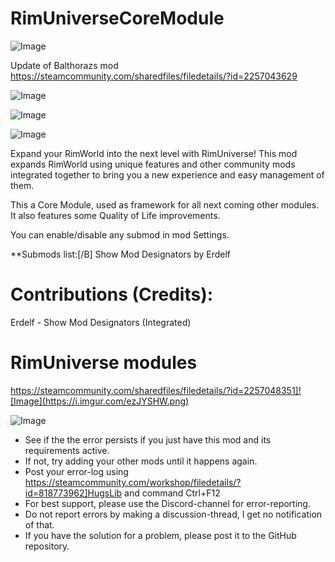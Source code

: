 # RimUniverseCoreModule

![Image](https://i.imgur.com/buuPQel.png)

Update of Balthorazs mod
https://steamcommunity.com/sharedfiles/filedetails/?id=2257043629

![Image](https://i.imgur.com/pufA0kM.png)

	
![Image](https://i.imgur.com/Z4GOv8H.png)

![Image](https://i.imgur.com/p7Fv1Z6.gif)


Expand your RimWorld into the next level with RimUniverse!
This mod expands RimWorld using unique features and other community mods integrated together to bring you a new experience and easy management of them.

This a Core Module, used as framework for all next coming other modules.
It also features some Quality of Life improvements. 

You can enable/disable any submod in mod Settings.


**Submods list:[/B]
Show Mod Designators by Erdelf



# Contributions (Credits):

Erdelf - Show Mod Designators (Integrated)



# RimUniverse modules

https://steamcommunity.com/sharedfiles/filedetails/?id=2257048351]![Image](https://i.imgur.com/ezJYSHW.png)


![Image](https://i.imgur.com/PwoNOj4.png)



-  See if the the error persists if you just have this mod and its requirements active.
-  If not, try adding your other mods until it happens again.
-  Post your error-log using https://steamcommunity.com/workshop/filedetails/?id=818773962]HugsLib and command Ctrl+F12
-  For best support, please use the Discord-channel for error-reporting.
-  Do not report errors by making a discussion-thread, I get no notification of that.
-  If you have the solution for a problem, please post it to the GitHub repository.




